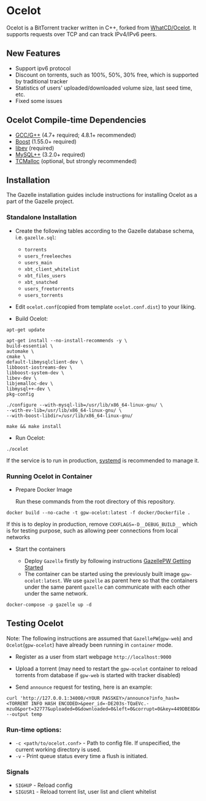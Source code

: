 # Ocelot

Ocelot is a BitTorrent tracker written in C++, forked from [WhatCD/Ocelot](https://github.com/WhatCD/Ocelot). It supports requests over TCP and can track IPv4/IPv6 peers.

## New Features

* Support ipv6 protocol
* Discount on torrents, such as 100%, 50%, 30% free, which is supported by traditional tracker
* Statistics of users' uploaded/downloaded volume size, last seed time, etc.
* Fixed some issues

## Ocelot Compile-time Dependencies

* [GCC/G++](http://gcc.gnu.org/) (4.7+ required; 4.8.1+ recommended)
* [Boost](http://www.boost.org/) (1.55.0+ required)
* [libev](http://software.schmorp.de/pkg/libev.html) (required)
* [MySQL++](http://tangentsoft.net/mysql++/) (3.2.0+ required)
* [TCMalloc](http://goog-perftools.sourceforge.net/doc/tcmalloc.html) (optional, but strongly recommended)

## Installation

The Gazelle installation guides include instructions for installing Ocelot as a part of the Gazelle project.

### Standalone Installation

* Create the following tables according to the Gazelle database schema, i.e. `gazelle.sql`:
     - `torrents`
     - `users_freeleeches`
     - `users_main`
     - `xbt_client_whitelist`
     - `xbt_files_users`
     - `xbt_snatched`
     - `users_freetorrents`
     - `users_torrents`

* Edit `ocelot.conf`(copied from template `ocelot.conf.dist`) to your liking.

* Build Ocelot:
```shell
apt-get update

apt-get install --no-install-recommends -y \
build-essential \
automake \
cmake \
default-libmysqlclient-dev \
libboost-iostreams-dev \
libboost-system-dev \
libev-dev \
libjemalloc-dev \
libmysql++-dev \
pkg-config

./configure --with-mysql-lib=/usr/lib/x86_64-linux-gnu/ \
--with-ev-lib=/usr/lib/x86_64-linux-gnu/ \
--with-boost-libdir=/usr/lib/x86_64-linux-gnu/

make && make install
```

* Run Ocelot:
```shell
./ocelot
```
If the service is to run in production, [systemd](https://wiki.ubuntu.com/systemd) is recommended to manage it.


### Running Ocelot in Container

* Prepare Docker Image

  Run these commands from the root directory of this repository.
```shell
docker build --no-cache -t gpw-ocelot:latest -f docker/Dockerfile .
```
  If this is to deploy in production, remove `CXXFLAGS=-D__DEBUG_BUILD__` which is for testing purpose,
such as allowing peer connections from local networks

* Start the containers

  - Deploy `Gazelle` firstly by following instructions [GazellePW Getting Started](https://github.com/Mosasauroidea/GazellePW/blob/main/docs/Getting-Started.md)
  - The container can be started using the previously built image `gpw-ocelot:latest`. We use `gazelle` as parent here
     so that the containers under the same parent `gazelle` can communicate with each other under the same network. 
```shell    
docker-compose -p gazelle up -d
```

## Testing Ocelot

Note: The following instructions are assumed that `GazellePW`(`gpw-web`) and `Ocelot`(`gpw-ocelot`) have already been running in `container` mode.

* Register as a user from start webpage `http://localhost:9000`
  
* Upload a torrent (may need to restart the `gpw-ocelot` container to reload torrents from database if `gpw-web` is started with tracker disabled)

* Send `announce` request for testing, here is an example:
```shell
curl 'http://127.0.0.1:34000/<YOUR PASSKEY>/announce?info_hash=<TORRENT INFO HASH ENCODED>&peer_id=-DE203s-TQaEVc.-mzuO&port=32777&uploaded=0&downloaded=0&left=0&corrupt=0&key=449DBE8D&event=completed&numwant=200&compact=1&no_peer_id=1&supportcrypto=1&redundant=0'  --output temp
```
### Run-time options:

* `-c <path/to/ocelot.conf>` - Path to config file. If unspecified, the current working directory is used.
* `-v` - Print queue status every time a flush is initiated.

### Signals

* `SIGHUP` - Reload config
* `SIGUSR1` - Reload torrent list, user list and client whitelist

